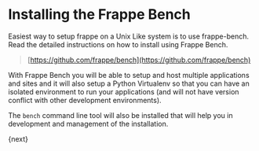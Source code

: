 # Installing the Frappe Bench

Easiest way to setup frappe on a Unix Like system is to use frappe-bench. Read the detailed instructions on how to install using Frappe Bench.

> [https://github.com/frappe/bench](https://github.com/frappe/bench)

With Frappe Bench you will be able to setup and host multiple applications and sites and it will also setup a Python Virtualenv so that you can have an isolated environment to run your applications (and will not have version conflict with other development environments).

The `bench` command line tool will also be installed that will help you in development and management of the installation.

{next}

